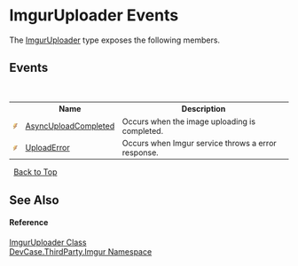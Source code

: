 # ImgurUploader Events
 

The <a href="T_DevCase_ThirdParty_Imgur_ImgurUploader">ImgurUploader</a> type exposes the following members.


## Events
&nbsp;<table><tr><th></th><th>Name</th><th>Description</th></tr><tr><td>![Public event](media/pubevent.gif "Public event")</td><td><a href="E_DevCase_ThirdParty_Imgur_ImgurUploader_AsyncUploadCompleted">AsyncUploadCompleted</a></td><td>
Occurs when the image uploading is completed.</td></tr><tr><td>![Public event](media/pubevent.gif "Public event")</td><td><a href="E_DevCase_ThirdParty_Imgur_ImgurUploader_UploadError">UploadError</a></td><td>
Occurs when Imgur service throws a error response.</td></tr></table>&nbsp;
<a href="#imguruploader-events">Back to Top</a>

## See Also


#### Reference
<a href="T_DevCase_ThirdParty_Imgur_ImgurUploader">ImgurUploader Class</a><br /><a href="N_DevCase_ThirdParty_Imgur">DevCase.ThirdParty.Imgur Namespace</a><br />